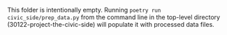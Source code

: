This folder is intentionally empty. Running `poetry run civic_side/prep_data.py` from the command line in the top-level directory (30122-project-the-civic-side) will populate it with processed data files.